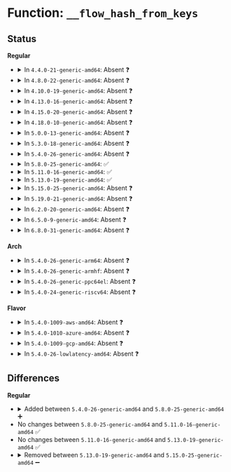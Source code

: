 # Function: <code>__flow_hash_from_keys</code>

## Status
<b>Regular</b>
<ul>
<li>
<details>
<summary>In <code>4.4.0-21-generic-amd64</code>: Absent ❓</summary>

```json
{
  "name": "__flow_hash_from_keys",
  "collision_type": "Unique Static",
  "inline_type": "Full",
  "funcs": [
    {
      "addr": 18446744071586256581,
      "name": "__flow_hash_from_keys",
      "external": false,
      "loc": "net/core/flow_dissector.c:608",
      "file": "net/core/flow_dissector.c",
      "inline": "declared, inlined",
      "caller_inline": [
        "net/core/flow_dissector.c:flow_hash_from_keys",
        "net/core/flow_dissector.c:__skb_get_hash",
        "net/core/flow_dissector.c:skb_get_hash_perturb"
      ],
      "caller_func": []
    }
  ],
  "symbols": []
}
```
</details>
</li>
<li>
<details>
<summary>In <code>4.8.0-22-generic-amd64</code>: Absent ❓</summary>

```json
{
  "name": "__flow_hash_from_keys",
  "collision_type": "Unique Static",
  "inline_type": "Full",
  "funcs": [
    {
      "addr": 18446744071586686556,
      "name": "__flow_hash_from_keys",
      "external": false,
      "loc": "net/core/flow_dissector.c:597",
      "file": "net/core/flow_dissector.c",
      "inline": "declared, inlined",
      "caller_inline": [
        "net/core/flow_dissector.c:skb_get_hash_perturb",
        "net/core/flow_dissector.c:__skb_get_hash",
        "net/core/flow_dissector.c:__skb_get_hash_symmetric",
        "net/core/flow_dissector.c:flow_hash_from_keys"
      ],
      "caller_func": []
    }
  ],
  "symbols": []
}
```
</details>
</li>
<li>
<details>
<summary>In <code>4.10.0-19-generic-amd64</code>: Absent ❓</summary>

```json
{
  "name": "__flow_hash_from_keys",
  "collision_type": "Unique Static",
  "inline_type": "Full",
  "funcs": [
    {
      "addr": 18446744071586872388,
      "name": "__flow_hash_from_keys",
      "external": false,
      "loc": "net/core/flow_dissector.c:702",
      "file": "net/core/flow_dissector.c",
      "inline": "declared, inlined",
      "caller_inline": [
        "net/core/flow_dissector.c:skb_get_hash_perturb",
        "net/core/flow_dissector.c:__skb_get_hash",
        "net/core/flow_dissector.c:__skb_get_hash_symmetric",
        "net/core/flow_dissector.c:flow_hash_from_keys"
      ],
      "caller_func": []
    }
  ],
  "symbols": []
}
```
</details>
</li>
<li>
<details>
<summary>In <code>4.13.0-16-generic-amd64</code>: Absent ❓</summary>

```json
{
  "name": "__flow_hash_from_keys",
  "collision_type": "Unique Static",
  "inline_type": "Full",
  "funcs": [
    {
      "addr": 18446744071586996825,
      "name": "__flow_hash_from_keys",
      "external": false,
      "loc": "net/core/flow_dissector.c:897",
      "file": "net/core/flow_dissector.c",
      "inline": "declared, inlined",
      "caller_inline": [
        "net/core/flow_dissector.c:skb_get_hash_perturb",
        "net/core/flow_dissector.c:__skb_get_hash",
        "net/core/flow_dissector.c:__skb_get_hash_symmetric",
        "net/core/flow_dissector.c:flow_hash_from_keys"
      ],
      "caller_func": []
    }
  ],
  "symbols": []
}
```
</details>
</li>
<li>
<details>
<summary>In <code>4.15.0-20-generic-amd64</code>: Absent ❓</summary>

```json
{
  "name": "__flow_hash_from_keys",
  "collision_type": "Unique Static",
  "inline_type": "Full",
  "funcs": [
    {
      "addr": 18446744071587495513,
      "name": "__flow_hash_from_keys",
      "external": false,
      "loc": "net/core/flow_dissector.c:1096",
      "file": "net/core/flow_dissector.c",
      "inline": "declared, inlined",
      "caller_inline": [
        "net/core/flow_dissector.c:skb_get_hash_perturb",
        "net/core/flow_dissector.c:__skb_get_hash",
        "net/core/flow_dissector.c:__skb_get_hash_symmetric",
        "net/core/flow_dissector.c:flow_hash_from_keys"
      ],
      "caller_func": []
    }
  ],
  "symbols": []
}
```
</details>
</li>
<li>
<details>
<summary>In <code>4.18.0-10-generic-amd64</code>: Absent ❓</summary>

```json
{
  "name": "__flow_hash_from_keys",
  "collision_type": "Unique Static",
  "inline_type": "Full",
  "funcs": [
    {
      "addr": 18446744071587799961,
      "name": "__flow_hash_from_keys",
      "external": false,
      "loc": "net/core/flow_dissector.c:1151",
      "file": "net/core/flow_dissector.c",
      "inline": "declared, inlined",
      "caller_inline": [
        "net/core/flow_dissector.c:skb_get_hash_perturb",
        "net/core/flow_dissector.c:__skb_get_hash",
        "net/core/flow_dissector.c:__skb_get_hash_symmetric",
        "net/core/flow_dissector.c:flow_hash_from_keys"
      ],
      "caller_func": []
    }
  ],
  "symbols": []
}
```
</details>
</li>
<li>
<details>
<summary>In <code>5.0.0-13-generic-amd64</code>: Absent ❓</summary>

```json
{
  "name": "__flow_hash_from_keys",
  "collision_type": "Unique Static",
  "inline_type": "Full",
  "funcs": [
    {
      "addr": 18446744071587934881,
      "name": "__flow_hash_from_keys",
      "external": false,
      "loc": "net/core/flow_dissector.c:1327",
      "file": "net/core/flow_dissector.c",
      "inline": "declared, inlined",
      "caller_inline": [
        "net/core/flow_dissector.c:skb_get_hash_perturb",
        "net/core/flow_dissector.c:__skb_get_hash",
        "net/core/flow_dissector.c:__skb_get_hash_symmetric",
        "net/core/flow_dissector.c:flow_hash_from_keys"
      ],
      "caller_func": []
    }
  ],
  "symbols": []
}
```
</details>
</li>
<li>
<details>
<summary>In <code>5.3.0-18-generic-amd64</code>: Absent ❓</summary>

```json
{
  "name": "__flow_hash_from_keys",
  "collision_type": "Unique Static",
  "inline_type": "Full",
  "funcs": [
    {
      "addr": 18446744071588244486,
      "name": "__flow_hash_from_keys",
      "external": false,
      "loc": "net/core/flow_dissector.c:1440",
      "file": "net/core/flow_dissector.c",
      "inline": "declared, inlined",
      "caller_inline": [
        "net/core/flow_dissector.c:skb_get_hash_perturb",
        "net/core/flow_dissector.c:__skb_get_hash",
        "net/core/flow_dissector.c:__skb_get_hash_symmetric",
        "net/core/flow_dissector.c:flow_hash_from_keys"
      ],
      "caller_func": []
    }
  ],
  "symbols": []
}
```
</details>
</li>
<li>
<details>
<summary>In <code>5.4.0-26-generic-amd64</code>: Absent ❓</summary>

```json
{
  "name": "__flow_hash_from_keys",
  "collision_type": "Unique Static",
  "inline_type": "Full",
  "funcs": [
    {
      "addr": 18446744071588448870,
      "name": "__flow_hash_from_keys",
      "external": false,
      "loc": "net/core/flow_dissector.c:1475",
      "file": "net/core/flow_dissector.c",
      "inline": "declared, inlined",
      "caller_inline": [
        "net/core/flow_dissector.c:skb_get_hash_perturb",
        "net/core/flow_dissector.c:__skb_get_hash",
        "net/core/flow_dissector.c:__skb_get_hash_symmetric",
        "net/core/flow_dissector.c:flow_hash_from_keys"
      ],
      "caller_func": []
    }
  ],
  "symbols": []
}
```
</details>
</li>
<li>
<details>
<summary>In <code>5.8.0-25-generic-amd64</code>: ✅</summary>

```c
u32 __flow_hash_from_keys(struct flow_keys * keys, const siphash_key_t * keyval)
```

```json
{
  "name": "__flow_hash_from_keys",
  "collision_type": "Unique Static",
  "inline_type": "No",
  "funcs": [
    {
      "addr": 18446744071589308608,
      "name": "__flow_hash_from_keys",
      "external": false,
      "loc": "net/core/flow_dissector.c:1494",
      "file": "net/core/flow_dissector.c",
      "inline": "seen, unknown",
      "caller_inline": [],
      "caller_func": [
        "net/core/flow_dissector.c:skb_get_hash_perturb",
        "net/core/flow_dissector.c:__skb_get_hash",
        "net/core/flow_dissector.c:__skb_get_hash_symmetric",
        "net/core/flow_dissector.c:flow_hash_from_keys"
      ]
    }
  ],
  "symbols": [
    {
      "addr": 18446744071589308608,
      "name": "__flow_hash_from_keys",
      "section": ".text",
      "bind": "STB_LOCAL",
      "size": 245
    }
  ]
}
```
</details>
</li>
<li>
<details>
<summary>In <code>5.11.0-16-generic-amd64</code>: ✅</summary>

```c
u32 __flow_hash_from_keys(struct flow_keys * keys, const siphash_key_t * keyval)
```

```json
{
  "name": "__flow_hash_from_keys",
  "collision_type": "Unique Static",
  "inline_type": "No",
  "funcs": [
    {
      "addr": 18446744071589307600,
      "name": "__flow_hash_from_keys",
      "external": false,
      "loc": "net/core/flow_dissector.c:1517",
      "file": "net/core/flow_dissector.c",
      "inline": "seen, unknown",
      "caller_inline": [],
      "caller_func": [
        "net/core/flow_dissector.c:skb_get_hash_perturb",
        "net/core/flow_dissector.c:__skb_get_hash",
        "net/core/flow_dissector.c:__skb_get_hash_symmetric",
        "net/core/flow_dissector.c:flow_hash_from_keys"
      ]
    }
  ],
  "symbols": [
    {
      "addr": 18446744071589307600,
      "name": "__flow_hash_from_keys",
      "section": ".text",
      "bind": "STB_LOCAL",
      "size": 245
    }
  ]
}
```
</details>
</li>
<li>
<details>
<summary>In <code>5.13.0-19-generic-amd64</code>: ✅</summary>

```c
u32 __flow_hash_from_keys(struct flow_keys * keys, const siphash_key_t * keyval)
```

```json
{
  "name": "__flow_hash_from_keys",
  "collision_type": "Unique Static",
  "inline_type": "No",
  "funcs": [
    {
      "addr": 18446744071589201600,
      "name": "__flow_hash_from_keys",
      "external": false,
      "loc": "net/core/flow_dissector.c:1543",
      "file": "net/core/flow_dissector.c",
      "inline": "seen, unknown",
      "caller_inline": [],
      "caller_func": [
        "net/core/flow_dissector.c:skb_get_hash_perturb",
        "net/core/flow_dissector.c:__skb_get_hash",
        "net/core/flow_dissector.c:__skb_get_hash_symmetric",
        "net/core/flow_dissector.c:flow_hash_from_keys"
      ]
    }
  ],
  "symbols": [
    {
      "addr": 18446744071589201600,
      "name": "__flow_hash_from_keys",
      "section": ".text",
      "bind": "STB_LOCAL",
      "size": 245
    }
  ]
}
```
</details>
</li>
<li>
<details>
<summary>In <code>5.15.0-25-generic-amd64</code>: Absent ❓</summary>

```json
{
  "name": "__flow_hash_from_keys",
  "collision_type": "Unique Static",
  "inline_type": "Full",
  "funcs": [
    {
      "addr": 18446744071589934650,
      "name": "__flow_hash_from_keys",
      "external": false,
      "loc": "net/core/flow_dissector.c:1548",
      "file": "net/core/flow_dissector.c",
      "inline": "declared, inlined",
      "caller_inline": [
        "net/core/flow_dissector.c:skb_get_hash_perturb",
        "net/core/flow_dissector.c:__skb_get_hash",
        "net/core/flow_dissector.c:__skb_get_hash_symmetric",
        "net/core/flow_dissector.c:flow_hash_from_keys"
      ],
      "caller_func": []
    }
  ],
  "symbols": []
}
```
</details>
</li>
<li>
<details>
<summary>In <code>5.19.0-21-generic-amd64</code>: Absent ❓</summary>

```json
{
  "name": "__flow_hash_from_keys",
  "collision_type": "Unique Static",
  "inline_type": "Full",
  "funcs": [
    {
      "addr": 18446744071591467066,
      "name": "__flow_hash_from_keys",
      "external": false,
      "loc": "net/core/flow_dissector.c:1602",
      "file": "net/core/flow_dissector.c",
      "inline": "declared, inlined",
      "caller_inline": [
        "net/core/flow_dissector.c:skb_get_hash_perturb",
        "net/core/flow_dissector.c:__skb_get_hash",
        "net/core/flow_dissector.c:__skb_get_hash_symmetric",
        "net/core/flow_dissector.c:flow_hash_from_keys"
      ],
      "caller_func": []
    }
  ],
  "symbols": []
}
```
</details>
</li>
<li>
<details>
<summary>In <code>6.2.0-20-generic-amd64</code>: Absent ❓</summary>

```json
{
  "name": "__flow_hash_from_keys",
  "collision_type": "Unique Static",
  "inline_type": "Full",
  "funcs": [
    {
      "addr": 18446744071593235882,
      "name": "__flow_hash_from_keys",
      "external": false,
      "loc": "net/core/flow_dissector.c:1674",
      "file": "net/core/flow_dissector.c",
      "inline": "declared, inlined",
      "caller_inline": [
        "net/core/flow_dissector.c:skb_get_hash_perturb",
        "net/core/flow_dissector.c:__skb_get_hash",
        "net/core/flow_dissector.c:__skb_get_hash_symmetric",
        "net/core/flow_dissector.c:flow_hash_from_keys"
      ],
      "caller_func": []
    }
  ],
  "symbols": []
}
```
</details>
</li>
<li>
<details>
<summary>In <code>6.5.0-9-generic-amd64</code>: Absent ❓</summary>

```json
{
  "name": "__flow_hash_from_keys",
  "collision_type": "Unique Static",
  "inline_type": "Full",
  "funcs": [
    {
      "addr": 18446744071593696298,
      "name": "__flow_hash_from_keys",
      "external": false,
      "loc": "net/core/flow_dissector.c:1714",
      "file": "net/core/flow_dissector.c",
      "inline": "declared, inlined",
      "caller_inline": [
        "net/core/flow_dissector.c:skb_get_hash_perturb",
        "net/core/flow_dissector.c:__skb_get_hash",
        "net/core/flow_dissector.c:__skb_get_hash_symmetric",
        "net/core/flow_dissector.c:flow_hash_from_keys"
      ],
      "caller_func": []
    }
  ],
  "symbols": []
}
```
</details>
</li>
<li>
<details>
<summary>In <code>6.8.0-31-generic-amd64</code>: Absent ❓</summary>

```json
{
  "name": "__flow_hash_from_keys",
  "collision_type": "Unique Static",
  "inline_type": "Full",
  "funcs": [
    {
      "addr": 18446744071594474650,
      "name": "__flow_hash_from_keys",
      "external": false,
      "loc": "net/core/flow_dissector.c:1765",
      "file": "net/core/flow_dissector.c",
      "inline": "declared, inlined",
      "caller_inline": [
        "net/core/flow_dissector.c:skb_get_hash_perturb",
        "net/core/flow_dissector.c:__skb_get_hash",
        "net/core/flow_dissector.c:__skb_get_hash_symmetric",
        "net/core/flow_dissector.c:flow_hash_from_keys"
      ],
      "caller_func": []
    }
  ],
  "symbols": []
}
```
</details>
</li>
</ul>
<b>Arch</b>
<ul>
<li>
<details>
<summary>In <code>5.4.0-26-generic-arm64</code>: Absent ❓</summary>

```json
{
  "name": "__flow_hash_from_keys",
  "collision_type": "Unique Static",
  "inline_type": "Full",
  "funcs": [
    {
      "addr": 18446603336501972300,
      "name": "__flow_hash_from_keys",
      "external": false,
      "loc": "net/core/flow_dissector.c:1475",
      "file": "net/core/flow_dissector.c",
      "inline": "declared, inlined",
      "caller_inline": [
        "net/core/flow_dissector.c:skb_get_hash_perturb",
        "net/core/flow_dissector.c:__skb_get_hash",
        "net/core/flow_dissector.c:__skb_get_hash_symmetric",
        "net/core/flow_dissector.c:flow_hash_from_keys"
      ],
      "caller_func": []
    }
  ],
  "symbols": []
}
```
</details>
</li>
<li>
<details>
<summary>In <code>5.4.0-26-generic-armhf</code>: Absent ❓</summary>

```json
{
  "name": "__flow_hash_from_keys",
  "collision_type": "Unique Static",
  "inline_type": "Full",
  "funcs": [
    {
      "addr": 3234726756,
      "name": "__flow_hash_from_keys",
      "external": false,
      "loc": "net/core/flow_dissector.c:1475",
      "file": "net/core/flow_dissector.c",
      "inline": "declared, inlined",
      "caller_inline": [
        "net/core/flow_dissector.c:skb_get_hash_perturb",
        "net/core/flow_dissector.c:__skb_get_hash",
        "net/core/flow_dissector.c:__skb_get_hash_symmetric",
        "net/core/flow_dissector.c:flow_hash_from_keys"
      ],
      "caller_func": []
    }
  ],
  "symbols": []
}
```
</details>
</li>
<li>
<details>
<summary>In <code>5.4.0-26-generic-ppc64el</code>: Absent ❓</summary>

```json
{
  "name": "__flow_hash_from_keys",
  "collision_type": "Unique Static",
  "inline_type": "Full",
  "funcs": [
    {
      "addr": 13835058055295399236,
      "name": "__flow_hash_from_keys",
      "external": false,
      "loc": "net/core/flow_dissector.c:1475",
      "file": "net/core/flow_dissector.c",
      "inline": "declared, inlined",
      "caller_inline": [
        "net/core/flow_dissector.c:skb_get_hash_perturb",
        "net/core/flow_dissector.c:__skb_get_hash",
        "net/core/flow_dissector.c:__skb_get_hash_symmetric",
        "net/core/flow_dissector.c:flow_hash_from_keys"
      ],
      "caller_func": []
    }
  ],
  "symbols": []
}
```
</details>
</li>
<li>
<details>
<summary>In <code>5.4.0-24-generic-riscv64</code>: Absent ❓</summary>

```json
{
  "name": "__flow_hash_from_keys",
  "collision_type": "Unique Static",
  "inline_type": "Full",
  "funcs": [
    {
      "addr": 18446743936278272006,
      "name": "__flow_hash_from_keys",
      "external": false,
      "loc": "net/core/flow_dissector.c:1475",
      "file": "net/core/flow_dissector.c",
      "inline": "declared, inlined",
      "caller_inline": [
        "net/core/flow_dissector.c:skb_get_hash_perturb",
        "net/core/flow_dissector.c:__skb_get_hash",
        "net/core/flow_dissector.c:__skb_get_hash_symmetric",
        "net/core/flow_dissector.c:flow_hash_from_keys"
      ],
      "caller_func": []
    }
  ],
  "symbols": []
}
```
</details>
</li>
</ul>
<b>Flavor</b>
<ul>
<li>
<details>
<summary>In <code>5.4.0-1009-aws-amd64</code>: Absent ❓</summary>

```json
{
  "name": "__flow_hash_from_keys",
  "collision_type": "Unique Static",
  "inline_type": "Full",
  "funcs": [
    {
      "addr": 18446744071588055654,
      "name": "__flow_hash_from_keys",
      "external": false,
      "loc": "net/core/flow_dissector.c:1475",
      "file": "net/core/flow_dissector.c",
      "inline": "declared, inlined",
      "caller_inline": [
        "net/core/flow_dissector.c:skb_get_hash_perturb",
        "net/core/flow_dissector.c:__skb_get_hash",
        "net/core/flow_dissector.c:__skb_get_hash_symmetric",
        "net/core/flow_dissector.c:flow_hash_from_keys"
      ],
      "caller_func": []
    }
  ],
  "symbols": []
}
```
</details>
</li>
<li>
<details>
<summary>In <code>5.4.0-1010-azure-amd64</code>: Absent ❓</summary>

```json
{
  "name": "__flow_hash_from_keys",
  "collision_type": "Unique Static",
  "inline_type": "Full",
  "funcs": [
    {
      "addr": 18446744071587768742,
      "name": "__flow_hash_from_keys",
      "external": false,
      "loc": "net/core/flow_dissector.c:1475",
      "file": "net/core/flow_dissector.c",
      "inline": "declared, inlined",
      "caller_inline": [
        "net/core/flow_dissector.c:skb_get_hash_perturb",
        "net/core/flow_dissector.c:__skb_get_hash",
        "net/core/flow_dissector.c:__skb_get_hash_symmetric",
        "net/core/flow_dissector.c:flow_hash_from_keys"
      ],
      "caller_func": []
    }
  ],
  "symbols": []
}
```
</details>
</li>
<li>
<details>
<summary>In <code>5.4.0-1009-gcp-amd64</code>: Absent ❓</summary>

```json
{
  "name": "__flow_hash_from_keys",
  "collision_type": "Unique Static",
  "inline_type": "Full",
  "funcs": [
    {
      "addr": 18446744071588387430,
      "name": "__flow_hash_from_keys",
      "external": false,
      "loc": "net/core/flow_dissector.c:1475",
      "file": "net/core/flow_dissector.c",
      "inline": "declared, inlined",
      "caller_inline": [
        "net/core/flow_dissector.c:skb_get_hash_perturb",
        "net/core/flow_dissector.c:__skb_get_hash",
        "net/core/flow_dissector.c:__skb_get_hash_symmetric",
        "net/core/flow_dissector.c:flow_hash_from_keys"
      ],
      "caller_func": []
    }
  ],
  "symbols": []
}
```
</details>
</li>
<li>
<details>
<summary>In <code>5.4.0-26-lowlatency-amd64</code>: Absent ❓</summary>

```json
{
  "name": "__flow_hash_from_keys",
  "collision_type": "Unique Static",
  "inline_type": "Full",
  "funcs": [
    {
      "addr": 18446744071588523174,
      "name": "__flow_hash_from_keys",
      "external": false,
      "loc": "net/core/flow_dissector.c:1475",
      "file": "net/core/flow_dissector.c",
      "inline": "declared, inlined",
      "caller_inline": [
        "net/core/flow_dissector.c:skb_get_hash_perturb",
        "net/core/flow_dissector.c:__skb_get_hash",
        "net/core/flow_dissector.c:__skb_get_hash_symmetric",
        "net/core/flow_dissector.c:flow_hash_from_keys"
      ],
      "caller_func": []
    }
  ],
  "symbols": []
}
```
</details>
</li>
</ul>

## Differences
<b>Regular</b>
<ul>
<li>
<details>
<summary>Added between <code>5.4.0-26-generic-amd64</code> and <code>5.8.0-25-generic-amd64</code> ➕</summary>

```c
u32 __flow_hash_from_keys(struct flow_keys * keys, const siphash_key_t * keyval)
```
</details>
</li>
<li>
No changes between <code>5.8.0-25-generic-amd64</code> and <code>5.11.0-16-generic-amd64</code> ✅
</li>
<li>
No changes between <code>5.11.0-16-generic-amd64</code> and <code>5.13.0-19-generic-amd64</code> ✅
</li>
<li>
<details>
<summary>Removed between <code>5.13.0-19-generic-amd64</code> and <code>5.15.0-25-generic-amd64</code> ➖</summary>

```c
u32 __flow_hash_from_keys(struct flow_keys * keys, const siphash_key_t * keyval)
```
</details>
</li>
</ul>
